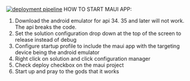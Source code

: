 [![deployment pipeline](https://github.com/tjwalkr3/DerpRaven/actions/workflows/github-actions.yml/badge.svg)](https://github.com/tjwalkr3/DerpRaven/actions/workflows/github-actions.yml)
HOW TO START MAUI APP:
1. Download the android emulator for api 34. 35 and later will not work. The api breaks the code.
2. Set the solution configuration drop down at the top of the screen to release instead of debug
3. Configure startup profile to include the maui app with the targeting device being the android emulator
4. Right click on solution and click configuration manager
5. Check deploy checkbox on the maui project
6. Start up and pray to the gods that it works
